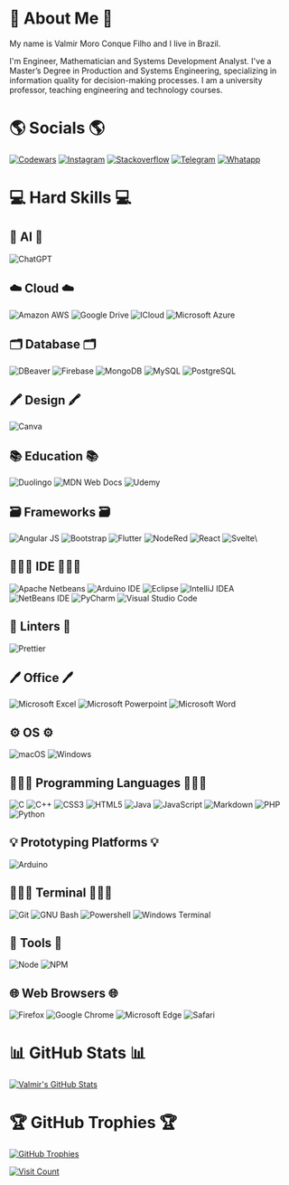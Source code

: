 # 📖 About Me 📖

My name is Valmir Moro Conque Filho and I live in Brazil.

I'm Engineer, Mathematician and Systems Development Analyst. I've a Master’s Degree in Production and Systems Engineering, specializing in information quality for decision-making processes. I am a university professor, teaching engineering and technology courses.

# 🌎 Socials 🌎

[![Codewars](https://img.shields.io/badge/Codewars-B1361E?style=for-the-badge&logo=Codewars&logoColor=white)](https://www.codewars.com/users/valmir-filho)
[![Instagram](https://img.shields.io/badge/Instagram-%23E4405F.svg?logo=Instagram&logoColor=white)](https://www.instagram.com/vmc_filho/)
[![Stackoverflow](https://aleen42.github.io/badges/src/stackoverflow.svg)](https://stackoverflow.com/users/18312777/valmir-moro)
[![Telegram](https://img.shields.io/badge/Telegram-2CA5E0?style=for-the-badge&logo=telegram&logoColor=white)](https://t.me/vmcfilho)
[![Whatapp](https://img.shields.io/badge/WhatsApp-25D366?style=for-the-badge&logo=whatsapp&logoColor=white)](https://api.whatsapp.com/send?phone=5541991256214)

# 💻 Hard Skills 💻

## 🤖 AI 🤖

![ChatGPT](https://img.shields.io/badge/chatGPT-74aa9c?style=for-the-badge&logo=openai&logoColor=white)

## ☁️ Cloud ☁️

![Amazon AWS](https://img.shields.io/badge/Amazon_AWS-FF9900?style=for-the-badge&logo=amazonaws&logoColor=white)
![Google Drive](https://img.shields.io/badge/Google%20Drive-4285F4?style=for-the-badge&logo=googledrive&logoColor=white)
![ICloud](https://img.shields.io/badge/iCloud-3693F3?style=for-the-badge&logo=iCloud&logoColor=white)
![Microsoft Azure](https://img.shields.io/badge/microsoft%20azure-0089D6?style=for-the-badge&logo=microsoft-azure&logoColor=white)

## 🗂 Database 🗂

![DBeaver](https://img.shields.io/badge/dbeaver-382923?style=for-the-badge&logo=dbeaver&logoColor=white)
![Firebase](https://img.shields.io/badge/Firebase-039BE5?style=for-the-badge&logo=Firebase&logoColor=white)
![MongoDB](https://img.shields.io/badge/MongoDB-4EA94B?style=for-the-badge&logo=mongodb&logoColor=white)
![MySQL](https://img.shields.io/badge/mysql-%2300f.svg?style=for-the-badge&logo=mysql&logoColor=white)
![PostgreSQL](https://img.shields.io/badge/PostgreSQL-316192?style=for-the-badge&logo=postgresql&logoColor=white)

## 🖍 Design 🖍

![Canva](https://img.shields.io/badge/Canva-%2300C4CC.svg?&style=for-the-badge&logo=Canva&logoColor=white)

## 📚 Education 📚

![Duolingo](https://img.shields.io/badge/Duolingo-58CC02?style=for-the-badge&logo=Duolingo&logoColor=white)
![MDN Web Docs](https://img.shields.io/badge/MDN_Web_Docs-black?style=for-the-badge&logo=mdnwebdocs&logoColor=white)
![Udemy](https://img.shields.io/badge/Udemy-EC5252?style=for-the-badge&logo=Udemy&logoColor=white)

## 🗃 Frameworks 🗃

![Angular JS](https://img.shields.io/badge/AngularJS-E23237?style=for-the-badge&logo=angularjs&logoColor=white)
![Bootstrap](https://img.shields.io/badge/bootstrap-%238511FA.svg?style=for-the-badge&logo=bootstrap&logoColor=white)
![Flutter](https://img.shields.io/badge/Flutter-02569B?style=for-the-badge&logo=flutter&logoColor=white)
![NodeRed](https://img.shields.io/badge/Node--Red-8F0000?style=for-the-badge&logo=nodered&logoColor=white)
![React](https://img.shields.io/badge/react-%2320232a.svg?style=for-the-badge&logo=react&logoColor=%2361DAFB)
![Svelte](https://img.shields.io/badge/Svelte-4A4A55?style=for-the-badge&logo=svelte&logoColor=FF3E00)\

## 👨🏻‍💻 IDE 👨🏻‍💻

![Apache Netbeans](https://img.shields.io/badge/apache%20netbeans-1B6AC6?style=for-the-badge&logo=apache%20netbeans%20IDE&logoColor=white)
![Arduino IDE](https://img.shields.io/badge/Arduino_IDE-00979D?style=for-the-badge&logo=arduino&logoColor=white)
![Eclipse](https://img.shields.io/badge/Eclipse-2C2255?style=for-the-badge&logo=eclipse&logoColor=white)
![IntelliJ IDEA](https://img.shields.io/badge/IntelliJ_IDEA-000000.svg?style=for-the-badge&logo=intellij-idea&logoColor=white)
![NetBeans IDE](https://img.shields.io/badge/NetBeansIDE-1B6AC6.svg?style=for-the-badge&logo=apache-netbeans-ide&logoColor=white)
![PyCharm](https://img.shields.io/badge/pycharm-143?style=for-the-badge&logo=pycharm&logoColor=black&color=black&labelColor=green)
![Visual Studio Code](https://img.shields.io/badge/Visual%20Studio%20Code-0078d7.svg?style=for-the-badge&logo=visual-studio-code&logoColor=white)

## 🧐 Linters 🧐

![Prettier](https://img.shields.io/badge/prettier-1A2C34?style=for-the-badge&logo=prettier&logoColor=F7BA3E)

## 🖊 Office 🖊

![Microsoft Excel](https://img.shields.io/badge/Microsoft_Excel-217346?style=for-the-badge&logo=microsoft-excel&logoColor=white)
![Microsoft Powerpoint](https://img.shields.io/badge/Microsoft_PowerPoint-B7472A?style=for-the-badge&logo=microsoft-powerpoint&logoColor=white)
![Microsoft Word](https://img.shields.io/badge/Microsoft_Word-2B579A?style=for-the-badge&logo=microsoft-word&logoColor=white)

## ⚙️ OS ⚙️

![macOS](https://img.shields.io/badge/mac%20os-000000?style=for-the-badge&logo=macos&logoColor=F0F0F0)
![Windows](https://img.shields.io/badge/Windows-0078D6?style=for-the-badge&logo=windows&logoColor=white)

## 👨🏻‍💻 Programming Languages 👨🏻‍💻

![C](https://img.shields.io/badge/C-00599C?style=for-the-badge&logo=c&logoColor=white)
![C++](https://img.shields.io/badge/C%2B%2B-00599C?style=for-the-badge&logo=c%2B%2B&logoColor=white)
![CSS3](https://img.shields.io/badge/css3-%231572B6.svg?style=for-the-badge&logo=css3&logoColor=white)
![HTML5](https://img.shields.io/badge/html5-%23E34F26.svg?style=for-the-badge&logo=html5&logoColor=white)
![Java](https://img.shields.io/badge/Java-ED8B00?style=for-the-badge&logo=openjdk&logoColor=white)
![JavaScript](https://img.shields.io/badge/javascript-%23323330.svg?style=for-the-badge&logo=javascript&logoColor=%23F7DF1E)
![Markdown](https://img.shields.io/badge/Markdown-000000?style=for-the-badge&logo=markdown&logoColor=white)
![PHP](https://img.shields.io/badge/PHP-777BB4?style=for-the-badge&logo=php&logoColor=white)
![Python](https://img.shields.io/badge/python-3670A0?style=for-the-badge&logo=python&logoColor=ffdd54)

## 💡 Prototyping Platforms 💡

![Arduino](https://img.shields.io/badge/Arduino-00979D?style=for-the-badge&logo=Arduino&logoColor=white)

## 👨🏻‍💻 Terminal 👨🏻‍💻

![Git](https://img.shields.io/badge/GIT-E44C30?style=for-the-badge&logo=git&logoColor=white)
![GNU Bash](https://img.shields.io/badge/GNU%20Bash-4EAA25?style=for-the-badge&logo=GNU%20Bash&logoColor=white)
![Powershell](https://img.shields.io/badge/powershell-5391FE?style=for-the-badge&logo=powershell&logoColor=white)
![Windows Terminal](https://img.shields.io/badge/windows%20terminal-4D4D4D?style=for-the-badge&logo=windows%20terminal&logoColor=white)

## 🧰 Tools 🧰

![Node](https://img.shields.io/badge/Node.js-43853D?style=for-the-badge&logo=node.js&logoColor=white)
![NPM](https://img.shields.io/badge/npm-CB3837?style=for-the-badge&logo=npm&logoColor=white)

## 🌐 Web Browsers 🌐

![Firefox](https://img.shields.io/badge/Firefox_Browser-FF7139?style=for-the-badge&logo=Firefox-Browser&logoColor=white)
![Google Chrome](https://img.shields.io/badge/Google%20Chrome-4285F4?style=for-the-badge&logo=GoogleChrome&logoColor=white)
![Microsoft Edge](https://img.shields.io/badge/Microsoft_Edge-0078D7?style=for-the-badge&logo=Microsoft-edge&logoColor=white)
![Safari](https://img.shields.io/badge/Safari-000000?style=for-the-badge&logo=Safari&logoColor=white)

# 📊 GitHub Stats 📊

[![Valmir's GitHub Stats](https://github-readme-stats.vercel.app/api?username=valmir-filho)](https://github.com/valmir-filho/github-readme-stats)

# 🏆 GitHub Trophies 🏆

[![GitHub Trophies](https://github-profile-trophy.vercel.app/?username=valmir-filho)](https://github.com/ryo-ma/github-profile-trophy)

[![Visit Count](https://visitcount.itsvg.in/api?id=valmir-filho&label=Profile%20Views&color=1&icon=5&pretty=true)](https://visitcount.itsvg.in)
